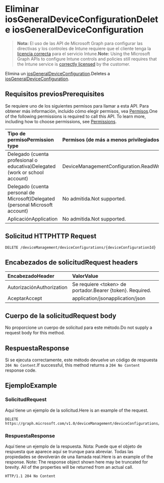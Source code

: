 # <a name="delete-iosgeneraldeviceconfiguration"></a><span data-ttu-id="0e9ff-101">Eliminar iosGeneralDeviceConfiguration</span><span class="sxs-lookup"><span data-stu-id="0e9ff-101">Delete iosGeneralDeviceConfiguration</span></span>

> <span data-ttu-id="0e9ff-102">**Nota:** El uso de las API de Microsoft Graph para configurar las directivas y los controles de Intune requiere que el cliente tenga la [licencia correcta](https://go.microsoft.com/fwlink/?linkid=839381) para el servicio Intune.</span><span class="sxs-lookup"><span data-stu-id="0e9ff-102">**Note:** Using the Microsoft Graph APIs to configure Intune controls and policies still requires that the Intune service is [correctly licensed](https://go.microsoft.com/fwlink/?linkid=839381) by the customer.</span></span>

<span data-ttu-id="0e9ff-103">Elimina un [iosGeneralDeviceConfiguration](../resources/intune_deviceconfig_iosgeneraldeviceconfiguration.md).</span><span class="sxs-lookup"><span data-stu-id="0e9ff-103">Deletes a [iosGeneralDeviceConfiguration](../resources/intune_deviceconfig_iosgeneraldeviceconfiguration.md).</span></span>
## <a name="prerequisites"></a><span data-ttu-id="0e9ff-104">Requisitos previos</span><span class="sxs-lookup"><span data-stu-id="0e9ff-104">Prerequisites</span></span>
<span data-ttu-id="0e9ff-p101">Se requiere uno de los siguientes permisos para llamar a esta API. Para obtener más información, incluido cómo elegir permisos, vea [Permisos](../../../concepts/permissions_reference.md).</span><span class="sxs-lookup"><span data-stu-id="0e9ff-p101">One of the following permissions is required to call this API. To learn more, including how to choose permissions, see [Permissions](../../../concepts/permissions_reference.md).</span></span>

|<span data-ttu-id="0e9ff-107">Tipo de permiso</span><span class="sxs-lookup"><span data-stu-id="0e9ff-107">Permission type</span></span>|<span data-ttu-id="0e9ff-108">Permisos (de más a menos privilegiados)</span><span class="sxs-lookup"><span data-stu-id="0e9ff-108">Permissions (from least to most privileged)</span></span>|
|:---|:---|
|<span data-ttu-id="0e9ff-109">Delegado (cuenta profesional o educativa)</span><span class="sxs-lookup"><span data-stu-id="0e9ff-109">Delegated (work or school account)</span></span>|<span data-ttu-id="0e9ff-110">DeviceManagementConfiguration.ReadWrite.All</span><span class="sxs-lookup"><span data-stu-id="0e9ff-110">DeviceManagementConfiguration.ReadWrite.All</span></span>|
|<span data-ttu-id="0e9ff-111">Delegado (cuenta personal de Microsoft)</span><span class="sxs-lookup"><span data-stu-id="0e9ff-111">Delegated (personal Microsoft account)</span></span>|<span data-ttu-id="0e9ff-112">No admitida.</span><span class="sxs-lookup"><span data-stu-id="0e9ff-112">Not supported.</span></span>|
|<span data-ttu-id="0e9ff-113">Aplicación</span><span class="sxs-lookup"><span data-stu-id="0e9ff-113">Application</span></span>|<span data-ttu-id="0e9ff-114">No admitida.</span><span class="sxs-lookup"><span data-stu-id="0e9ff-114">Not supported.</span></span>|

## <a name="http-request"></a><span data-ttu-id="0e9ff-115">Solicitud HTTP</span><span class="sxs-lookup"><span data-stu-id="0e9ff-115">HTTP Request</span></span>
<!-- {
  "blockType": "ignored"
}
-->
``` http
DELETE /deviceManagement/deviceConfigurations/{deviceConfigurationId}
```

## <a name="request-headers"></a><span data-ttu-id="0e9ff-116">Encabezados de solicitud</span><span class="sxs-lookup"><span data-stu-id="0e9ff-116">Request headers</span></span>
|<span data-ttu-id="0e9ff-117">Encabezado</span><span class="sxs-lookup"><span data-stu-id="0e9ff-117">Header</span></span>|<span data-ttu-id="0e9ff-118">Valor</span><span class="sxs-lookup"><span data-stu-id="0e9ff-118">Value</span></span>|
|:---|:---|
|<span data-ttu-id="0e9ff-119">Autorización</span><span class="sxs-lookup"><span data-stu-id="0e9ff-119">Authorization</span></span>|<span data-ttu-id="0e9ff-120">Se requiere &lt;token&gt; de portador.</span><span class="sxs-lookup"><span data-stu-id="0e9ff-120">Bearer {token}. Required.</span></span>|
|<span data-ttu-id="0e9ff-121">Aceptar</span><span class="sxs-lookup"><span data-stu-id="0e9ff-121">Accept</span></span>|<span data-ttu-id="0e9ff-122">application/json</span><span class="sxs-lookup"><span data-stu-id="0e9ff-122">application/json</span></span>|

## <a name="request-body"></a><span data-ttu-id="0e9ff-123">Cuerpo de la solicitud</span><span class="sxs-lookup"><span data-stu-id="0e9ff-123">Request body</span></span>
<span data-ttu-id="0e9ff-124">No proporcione un cuerpo de solicitud para este método.</span><span class="sxs-lookup"><span data-stu-id="0e9ff-124">Do not supply a request body for this method.</span></span>

## <a name="response"></a><span data-ttu-id="0e9ff-125">Respuesta</span><span class="sxs-lookup"><span data-stu-id="0e9ff-125">Response</span></span>
<span data-ttu-id="0e9ff-126">Si se ejecuta correctamente, este método devuelve un código de respuesta `204 No Content`.</span><span class="sxs-lookup"><span data-stu-id="0e9ff-126">If successful, this method returns a `204 No Content` response code.</span></span>

## <a name="example"></a><span data-ttu-id="0e9ff-127">Ejemplo</span><span class="sxs-lookup"><span data-stu-id="0e9ff-127">Example</span></span>
### <a name="request"></a><span data-ttu-id="0e9ff-128">Solicitud</span><span class="sxs-lookup"><span data-stu-id="0e9ff-128">Request</span></span>
<span data-ttu-id="0e9ff-129">Aquí tiene un ejemplo de la solicitud.</span><span class="sxs-lookup"><span data-stu-id="0e9ff-129">Here is an example of the request.</span></span>
``` http
DELETE https://graph.microsoft.com/v1.0/deviceManagement/deviceConfigurations/{deviceConfigurationId}
```

### <a name="response"></a><span data-ttu-id="0e9ff-130">Respuesta</span><span class="sxs-lookup"><span data-stu-id="0e9ff-130">Response</span></span>
<span data-ttu-id="0e9ff-p102">Aquí tiene un ejemplo de la respuesta. Nota: Puede que el objeto de respuesta que aparece aquí se trunque para abreviar. Todas las propiedades se devolverán de una llamada real.</span><span class="sxs-lookup"><span data-stu-id="0e9ff-p102">Here is an example of the response. Note: The response object shown here may be truncated for brevity. All of the properties will be returned from an actual call.</span></span>
``` http
HTTP/1.1 204 No Content
```



